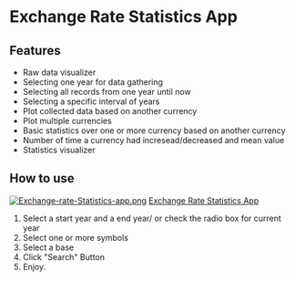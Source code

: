 # Exchange Rate Statistics App



## Features

- Raw data visualizer
- Selecting one year for data gathering
- Selecting all records from one year until now
- Selecting a specific interval of years
- Plot collected data based on another currency
- Plot multiple currencies
- Basic statistics over one or more currency based on another currency
- Number of time a currency had incresead/decreased and mean value
- Statistics visualizer

## How to use
[![Exchange-rate-Statistics-app.png](https://i.postimg.cc/y810skgX/Exchange-rate-Statistics-app.png)](https://postimg.cc/vcK4v8vc)
[Exchange Rate Statistics App](https://github.com/gabrielbutnariu/Exchange-rate-statistics/blob/master/out/artifacts/Exchange_rate_Statistics_jar/Exchange%20rate%20Statistics.jar)
 1. Select a start year and a end year/  or check the radio box for current year
 2. Select one or more symbols
 3. Select a base
 4. Click "Search" Button
 5. Enjoy.
